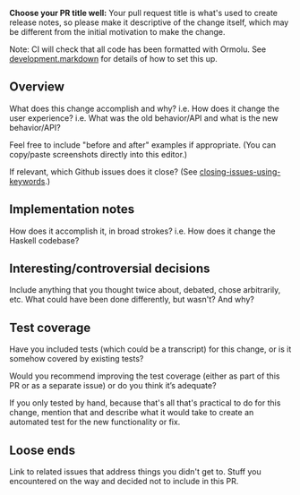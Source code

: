 **Choose your PR title well:** Your pull request title is what's used to create release notes, so please make it descriptive of the change itself, which may be different from the initial motivation to make the change.

Note: CI will check that all code has been formatted with Ormolu. See [development.markdown](https://github.com/unisonweb/unison/blob/trunk/development.markdown) for details of how to set this up.

## Overview

What does this change accomplish and why?
i.e. How does it change the user experience?
i.e. What was the old behavior/API and what is the new behavior/API?

Feel free to include "before and after" examples if appropriate. (You can copy/paste screenshots directly into this editor.)

If relevant, which Github issues does it close? (See [closing-issues-using-keywords](https://help.github.com/en/enterprise/2.16/user/github/managing-your-work-on-github/closing-issues-using-keywords).)

## Implementation notes

How does it accomplish it, in broad strokes? i.e. How does it change the Haskell codebase?

## Interesting/controversial decisions

Include anything that you thought twice about, debated, chose arbitrarily, etc. 
What could have been done differently, but wasn't? And why?

## Test coverage

Have you included tests (which could be a transcript) for this change, or is it somehow covered by existing tests? 

Would you recommend improving the test coverage (either as part of this PR or as a separate issue) or do you think it’s adequate?

If you only tested by hand, because that's all that's practical to do for this change, mention that and describe what it would take to create an automated test for the new functionality or fix.

## Loose ends

Link to related issues that address things you didn't get to. Stuff you encountered on the way and decided not to include in this PR.
